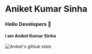 # Aniket Kumar Sinha

### Hello Developers 👋
#### I am Aniket Kumar Sinha

![Aniket's github stats](https://github-readme-stats.vercel.app/api?username=aniket-sinha8&show_icons=true&theme=radical)



<!--
![GitHub Logo](/images/logo.png)
Format: ![Alt Text]()-->
<!--
http://github.com - automatic!
[GitHub](http://github.com)
<!--
**aniket-sinha8/aniket-sinha8** is a ✨ _special_ ✨ repository because its `README.md` (this file) appears on your GitHub profile.

Here are some ideas to get you started:

- 🔭 I’m currently working on ...
- 🌱 I’m currently learning ...
- 👯 I’m looking to collaborate on ...
- 🤔 I’m looking for help with ...
- 💬 Ask me about ...
- 📫 How to reach me: ...
- 😄 Pronouns: ...
- ⚡ Fun fact: ...
-->
